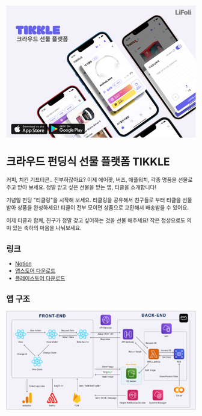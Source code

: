   <a align="center" href="https://eumseungju.notion.site/RN-TIKKLE-6d775f688dc04a41bb54d1b9b4cff18d?pvs=4">
    <img src="Frame1433.png" alt="tincle" width="700">
  </a>
  
# 크라우드 펀딩식 선물 플랫폼 TIKKLE

커피, 치킨 기프티콘.. 진부하잖아요?
이제 에어팟, 버즈, 애플워치, 각종 명품을 선물로 주고 받아 보세요.
정말 받고 싶은 선물을 받는 앱, 티클을 소개합니다!

기념일 펀딩 "티클링"을 시작해 보세요.
티클링을 공유해서 친구들로 부터 티클을 선물 받아 상품을 완성하세요!
티클이 전부 모이면 상품으로 교환해서 배송받을 수 있어요.

이제 티클과 함께, 친구가 정말 갖고 싶어하는 것을 선물 해주세요!
작은 정성으로도 의미 있는 축하의 마음을 나눠보세요.
## 링크
- [‎Notion](https://eumseungju.notion.site/RN-TIKKLE-6d775f688dc04a41bb54d1b9b4cff18d?pvs=4)
- [‎앱스토어 다운로드](https://apps.apple.com/kr/app/%ED%8B%B0%ED%81%B4/id6471217574)
- [‎플레이스토어 다운로드](https://play.google.com/store/apps/details?id=com.tikkle_revive_ios&hl=ko-KR)

## 앱 구조
<a>
   <img src="Group771.png" alt="tincle" width="700">
</a>